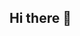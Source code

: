 ## Hi there 👋


<!-- [![Solved.ac Profile](http://mazassumnida.wtf/api/v2/generate_badge?boj=hyungrae0907)](https://solved.ac/hyungrae0907/) -->
<!--
**KHR0907/KHR0907** is a ✨ _special_ ✨ repository because its `README.md` (this file) appears on your GitHub profile.

Here are some ideas to get you started:

- 🔭 I’m currently working on ...
- 🌱 I’m currently learning ...
- 👯 I’m looking to collaborate on ...
- 🤔 I’m looking for help with ...
- 💬 Ask me about ...
- 📫 How to reach me: ...
- 😄 Pronouns: ...
- ⚡ Fun fact: ...
-->
